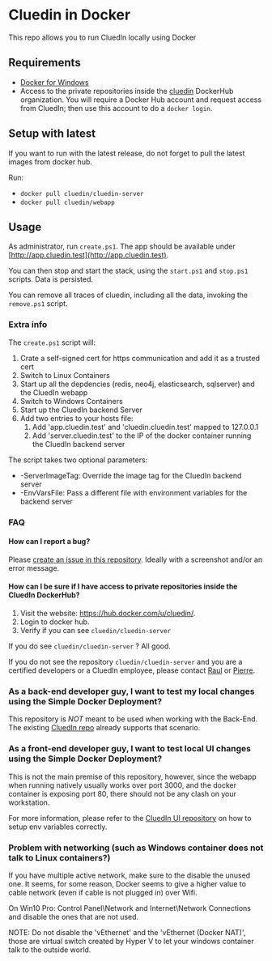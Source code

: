 # Cluedin in Docker

This repo allows you to run CluedIn locally using Docker

## Requirements

- [Docker for Windows](https://store.docker.com/editions/community/docker-ce-desktop-windows)
- Access to the private repositories inside the  [cluedin](https://hub.docker.com/u/cluedin/) DockerHub organization. You will require a Docker Hub account and request access from CluedIn; then use this account to do a ```docker login```.

## Setup with latest

If you want to run with the latest release, do not forget to pull the latest images from docker hub.

Run:

- `docker pull cluedin/cluedin-server`
- `docker pull cluedin/webapp`

## Usage

As administrator, run ```create.ps1```. The app should be available under [http://app.cluedin.test](http://app.cluedin.test).

You can then stop and start the stack, using the ```start.ps1``` and ```stop.ps1``` scripts. Data is persisted.

You can remove all traces of cluedin, including all the data, invoking the ```remove.ps1``` script.

### Extra info
The ```create.ps1``` script will:

1. Crate a self-signed cert for https communication and add it as a trusted cert
1. Switch to Linux Containers
1. Start up all the depdencies (redis, neo4j, elasticsearch, sqlserver) and the CluedIn webapp
1. Switch to Windows Containers
1. Start up the CluedIn backend Server
1. Add two entries to your hosts file: 
    1. Add 'app.cluedin.test' and 'cluedin.cluedin.test' mapped to 127.0.0.1
    1. Add 'server.cluedin.test' to the IP of the docker container running the CluedIn backend server

The script takes two optional parameters: 

- -ServerImageTag: Override the image tag for the CluedIn backend server
- -EnvVarsFile: Pass a different file with environment variables for the backend server

### FAQ

#### How can I report a bug?

Please [create an issue in this repository](https://github.com/CluedIn-io/Simple-Docker-Deployment/issues/new). Ideally with a screenshot and/or an error message.

#### How can I be sure if I have access to private repositories inside the CluedIn DockerHub?

1. Visit the website: https://hub.docker.com/u/cluedin/.
2. Login to docker hub.
3. Verify if you can see `cluedin/cluedin-server`

If you do see  `cluedin/cluedin-server` ? All good.

If you do not see the repository `cluedin/cluedin-server` and you are a certified developers or a CluedIn employee, please contact [Raul](mailto:rjz@cluedin.net) or [Pierre](mailto:pid@cluedin.net).

### As a back-end developer guy, I want to test my local changes using the Simple Docker Deployment?

This repository is *NOT* meant to be used when working with the Back-End. The existing [CluedIn repo](https://github.com/CluedIn-io/CluedIn) already supports that scenario.

### As a front-end developer guy, I want to test local UI changes using the Simple Docker Deployment?

This is not the main premise of this repository, however, since the webapp when running natively usually works over port 3000, and the docker container is exposing port 80, there should not be any clash on your workstation.

For more information, please refer to the [CluedIn UI repository](https://github.com/CluedIn-io/CluedIn.Widget) on how to setup env variables correctly.

### Problem with networking (such as Windows container does not talk to Linux containers?)

If you have multiple active network, make sure to the disable the unused one. It seems, for some reason, Docker seems to give a higher value to cable network (even if cable is not plugged in) over Wifi.

On Win10 Pro: Control Panel\Network and Internet\Network Connections and disable the ones that are not used.

NOTE: Do not disable the 'vEthernet' and the 'vEthernet (Docker NAT)', those are virtual switch created by Hyper V to let your windows container talk to the outside world.
